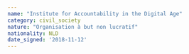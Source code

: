 ```yaml
---
name: "Institute for Accountability in the Digital Age"
category: civil_society
nature: "Organisation à but non lucratif"
nationality: NLD
date_signed: '2018-11-12'
---
```

    